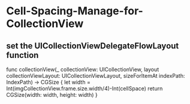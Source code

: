 # Cell-Spacing-Manage-for-CollectionView

## set the UICollectionViewDelegateFlowLayout function

 func collectionView(_ collectionView: UICollectionView, layout collectionViewLayout: UICollectionViewLayout, sizeForItemAt indexPath: IndexPath) -> CGSize {
        let width  = Int(imgCollectionView.frame.size.width/4)-Int(cellSpace)
        return CGSize(width: width, height: width)
    }
